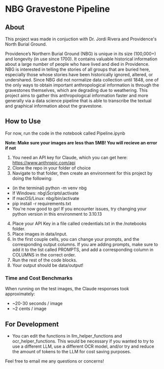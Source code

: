 # NBG Gravestone Pipeline

## About

This project was made in conjuction with Dr. Jordi Rivera and Providence's North Burial Ground.

Providence’s Northern Burial Ground (NBG) is unique in its size (100,000+) and longevity (in use since 1700). It contains valuable historical information about a large number of people who have lived and died in Providence. NBG is interested in telling the stories of all groups that are buried here, especially those whose stories have been historically ignored, altered, or undershared. Since NBG did not normalize data collection until 1848, one of the only ways to obtain important anthropological information is through the gravestones themselves, which are degrading due to weathering. This project aims to gather this anthropological information faster and more generally via a data science pipeline that is able to transcribe the textual and graphical information about the gravestone.

## How to Use

For now, run the code in the notebook called Pipeline.ipynb

**Note: Make sure your images are less than 5MB! You will recieve an error if not**

1. You need an API key for Claude, which you can get here: https://www.anthropic.com/api
2. Clone the repo in your folder of choice
3. Navigate to that folder, then create an environment for this project by doing the following:
- (in the terminal) python -m venv nbg 
- If Windows: nbg\Scripts\activate
- If macOS/Linux: nbg/bin/activate
- pip install -r requirements.txt 
- You're now good to go! If you encounter issues, try changing your python version in this environment to 3.10.13

4. Place your API Key in a file called credentials.txt in the /notebooks folder.
5. Place images in data/input.
6. In the first couple cells, you can change your prompts, and the corresponding output columns. If you are adding prompts, make sure to add it to the list called PROMPTS, and add a corresponding column in COLUMNS in the correct order. 
7. Run the rest of the code blocks. 
8. Your output should be data/output!

### Time and Cost Benchmarks

When running on the test images, the Claude responses took approximately:
- ~20-30 seconds / image
- ~2 cents / image

## For Development
- You can edit the functions in llm_helper_functions and ocr_helper_functions. This would be necessary if you wanted to try to use a different LLM, use a different OCR model, and/or try and reduce the amount of tokens to the LLM for cost saving purposes. 

Feel free to email me any questions or concerns! 
